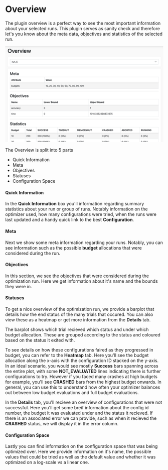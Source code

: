 # Overview
The plugin overview is a perfect way to see the most important information about
your selected runs. This plugin serves as sanity check and therefore let's you know
about the meta data, objectives and statistics of the selected run.

![Image of overview](../images/plugins/overview.png)

The Overview is split into 5 parts
- Quick Information
- Meta
- Objectives
- Statuses
- Configuration Space


#### Quick Information
In the **Quick Information** box you'll information regarding summary statistics about your run or group of runs. Notably information on the optimizer used, how many configurations were tried, when the runs were last updated and a handy quick link to the best **Configuration**.

#### Meta
Next we show some meta information regarding your runs. Notably, you can see information such as the possible **budget** allocations that were considered during the run.


#### Objectives
In this section, we see the objectives that were considered during the optimization run. Here we get information about it's name and the bounds they were in.

#### Statuses
To get a nice overview of the optimization run, we provide a barplot that details how the end status of the many trials that occured. You can also view these as a heatmap or get more information from the **Details** tab.

The barplot shows which trial recieved which status and under which budget allocation. These are grouped according to the status and coloured based on the status it exited with.

To see details on how these configurations faired as they progressed in budget, you can refer to the **Heatmap** tab. Here you'll see the budget allocation along the x-axis with the configuration ID stacked on the y-axis. In an ideal scenario, you would see mostly **Success** bars spanning across the entire plot, with some **NOT_EVALUATED** lines indicating there is further configurations to try. However if you faced many crashes at high budgets for example, you'll see **CRASHED** bars from the highest budget onwards. In general, you can use this to understand how often your optimizer balances out between low budget evaluations and full budget evaluations.

In the **Details** tab, you'll recieve an overview of configurations that were not successful. Here you'll get some breif information about the config id number, the budget it was evaluated under and the status it recieved. If there is an associated error we can provide, such as when it recieved the **CRASHED** status, we will display it in the error column.

#### Configuration Space
Lastly you can find information on the configuration space that was being optimized over. Here we provide information on it's name, the possible values that could be tried as well as the default value and whether it was optimized on a log-scale vs a linear one.

